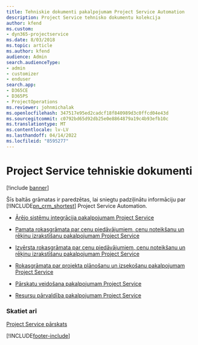 ```yaml
---
title: Tehniskie dokumenti pakalpojumam Project Service Automation
description: Project Service tehnisko dokumentu kolekcija
author: kfend
ms.custom:
- dyn365-projectservice
ms.date: 8/03/2018
ms.topic: article
ms.author: kfend
audience: Admin
search.audienceType:
- admin
- customizer
- enduser
search.app:
- D365CE
- D365PS
- ProjectOperations
ms.reviewer: johnmichalak
ms.openlocfilehash: 347517e95ed2cadcf18f840989d3c0ffcd04e43d
ms.sourcegitcommit: c0792bd65d92db25e0e8864879a19c4b93efb10c
ms.translationtype: MT
ms.contentlocale: lv-LV
ms.lasthandoff: 04/14/2022
ms.locfileid: "8595277"
---
```

# <a name="white-papers-for-project-service"></a>Project Service tehniskie dokumenti

[!include [banner](../includes/psa-now-project-operations.md)]

Šīs baltās grāmatas ir paredzētas, lai sniegtu padziļinātu informāciju par [!INCLUDE[pn_crm_shortest](../includes/pn-crm-shortest.md)] Project Service Automation.

-   [Ārējo sistēmu integrācija pakalpojumam Project Service](https://go.microsoft.com/fwlink/?LinkId=825445)

-   [Pamata rokasgrāmata par cenu piedāvājumiem, cenu noteikšanu un rēķinu izrakstīšanu pakalpojumam Project Service](https://go.microsoft.com/fwlink/?LinkId=825241)

-   [Izvērsta rokasgrāmata par cenu piedāvājumiem, cenu noteikšanu un rēķinu izrakstīšanu pakalpojumam Project Service](https://go.microsoft.com/fwlink/?LinkId=825242)

-   [Rokasgrāmata par projekta plānošanu un izsekošanu pakalpojumam Project Service](https://go.microsoft.com/fwlink/?LinkId=825243)

-   [Pārskatu veidošana pakalpojumam Project Service](https://go.microsoft.com/fwlink/?LinkId=825446)

-   [Resursu pārvaldība pakalpojumam Project Service](https://go.microsoft.com/fwlink/?LinkId=825244)

### <a name="see-also"></a>Skatiet arī
 [Project Service pārskats](../psa/overview.md)


[!INCLUDE[footer-include](../includes/footer-banner.md)]
